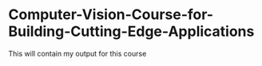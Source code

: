 # Computer-Vision-Course-for-Building-Cutting-Edge-Applications
This will contain my output for this course
